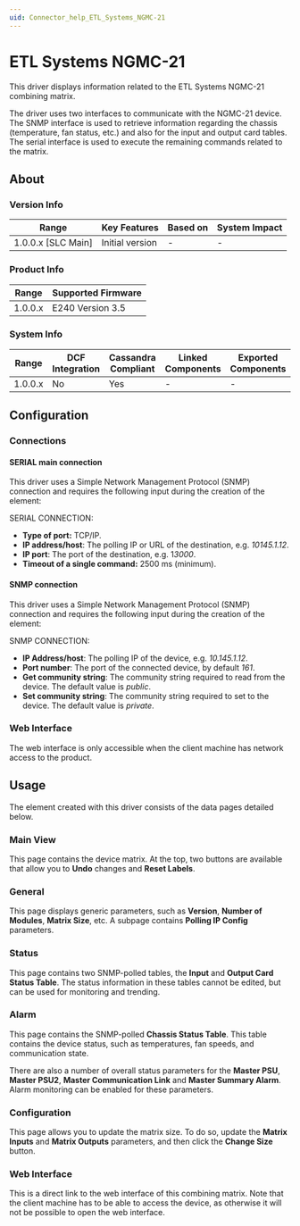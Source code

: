 ```yaml
---
uid: Connector_help_ETL_Systems_NGMC-21
---
```


# ETL Systems NGMC-21

This driver displays information related to the ETL Systems NGMC-21 combining matrix.

The driver uses two interfaces to communicate with the NGMC-21 device. The SNMP interface is used to retrieve information regarding the chassis (temperature, fan status, etc.) and also for the input and output card tables. The serial interface is used to execute the remaining commands related to the matrix.

## About

### Version Info

| **Range**            | **Key Features** | **Based on** | **System Impact** |
|----------------------|------------------|--------------|-------------------|
| 1.0.0.x \[SLC Main\] | Initial version  | \-           | \-                |

### Product Info

| **Range** | **Supported Firmware** |
|-----------|------------------------|
| 1.0.0.x   | E240 Version 3.5       |

### System Info

| **Range** | **DCF Integration** | **Cassandra Compliant** | **Linked Components** | **Exported Components** |
|-----------|---------------------|-------------------------|-----------------------|-------------------------|
| 1.0.0.x   | No                  | Yes                     | \-                    | \-                      |

## Configuration

### Connections

#### SERIAL main connection

This driver uses a Simple Network Management Protocol (SNMP) connection and requires the following input during the creation of the element:

SERIAL CONNECTION:

- **Type of port:** TCP/IP.
- **IP address/host**: The polling IP or URL of the destination, e.g. *10145.1.12*.
- **IP port**: The port of the destination, e.g. 1*3000*.
- **Timeout of a single command:** 2500 ms (minimum).

#### SNMP connection

This driver uses a Simple Network Management Protocol (SNMP) connection and requires the following input during the creation of the element:

SNMP CONNECTION:

- **IP Address/host**: The polling IP of the device, e.g. *10.145.1.12*.
- **Port number**: The port of the connected device, by default *161*.
- **Get community string**: The community string required to read from the device. The default value is *public*.
- **Set community string**: The community string required to set to the device. The default value is *private*.

### Web Interface

The web interface is only accessible when the client machine has network access to the product.

## Usage

The element created with this driver consists of the data pages detailed below.

### Main View

This page contains the device matrix. At the top, two buttons are available that allow you to **Undo** changes and **Reset Labels**.

### General

This page displays generic parameters, such as **Version**, **Number of Modules**, **Matrix Size**, etc. A subpage contains **Polling IP Config** parameters.

### Status

This page contains two SNMP-polled tables, the **Input** and **Output Card Status Table**. The status information in these tables cannot be edited, but can be used for monitoring and trending.

### Alarm

This page contains the SNMP-polled **Chassis Status Table**. This table contains the device status, such as temperatures, fan speeds, and communication state.

There are also a number of overall status parameters for the **Master PSU**, **Master PSU2**, **Master Communication Link** and **Master Summary Alarm**. Alarm monitoring can be enabled for these parameters.

### Configuration

This page allows you to update the matrix size. To do so, update the **Matrix Inputs** and **Matrix Outputs** parameters, and then click the **Change Size** button.

### Web Interface

This is a direct link to the web interface of this combining matrix. Note that the client machine has to be able to access the device, as otherwise it will not be possible to open the web interface.
